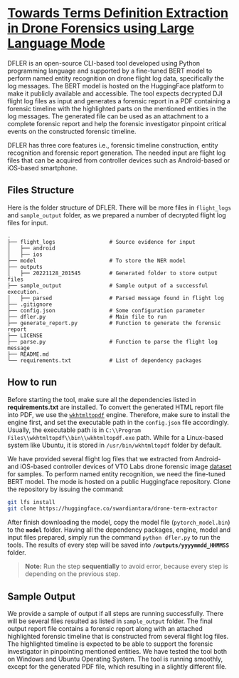 # [Towards Terms Definition Extraction in Drone Forensics using Large Language Mode](https://github.com/swardiantara/drone-definition)

DFLER is an open-source CLI-based tool developed using Python programming language and supported by a fine-tuned BERT model to perform named entity recognition on drone flight log data, specifically the log messages. The BERT model is hosted on the HuggingFace platform to make it publicly available and accessible. The tool expects decrypted DJI flight log files as input and generates a forensic report in a PDF containing a forensic timeline with the highlighted parts on the mentioned entities in the log messages. The generated file can be used as an attachment to a complete forensic report and help the forensic investigator pinpoint critical events on the constructed forensic timeline.

DFLER has three core features i.e., forensic timeline construction, entity recognition and forensic report generation. The needed input are flight log files that can be acquired from controller devices such as Android-based or iOS-based smartphone.

## Files Structure

Here is the folder structure of DFLER. There will be more files in `flight_logs` and `sample_output` folder, as we prepared a number of decrypted flight log files for input.

```
.
├── flight_logs                 # Source evidence for input
│   ├── android
│   ├── ios
├── model                       # To store the NER model
├── outputs
│   ├── 20221128_201545         # Generated folder to store output files
├── sample_output               # Sample output of a successful execution.
│   ├── parsed                  # Parsed message found in flight log
├── .gitignore
├── config.json                 # Some configuration parameter
├── dfler.py                    # Main file to run
├── generate_report.py          # Function to generate the forensic report
├── LICENSE
├── parse.py                    # Function to parse the flight log message
├── README.md
└── requirements.txt            # List of dependency packages
```

## How to run

Before starting the tool, make sure all the dependencies listed in **requirements.txt** are installed. To convert the generated HTML report file into PDF, we use the [`wkhtmltopdf`](https://wkhtmltopdf.org/downloads.html/) engine. Therefore, make sure to install the engine first, and set the executable path in the `config.json` file accordingly. Usually, the executable path is in `C:\\Program Files\\wkhtmltopdf\\bin\\wkhtmltopdf.exe` path. While for a Linux-based system like Ubuntu, it is stored in `/usr/bin/wkhtmltopdf` folder by default.

We have provided several flight log files that we extracted from Android- and iOS-based controller devices of VTO Labs drone forensic image [dataset](https://www.vtolabs.com/drone-forensics/) for samples. To perform named entity recognition, we need the fine-tuned BERT model. The mode is hosted on a public Huggingface repository. Clone the repository by issuing the command:

```bash
git lfs install
git clone https://huggingface.co/swardiantara/drone-term-extractor
```

After finish downloading the model, copy the model file (`pytorch_model.bin`) to the **`model`** folder.
Having all the dependency packages, engine, model and input files prepared, simply run the command `python dfler.py` to run the tools. The results of every step will be saved into **`/outputs/yyyymmdd_HHMMSS`** folder.

> **Note:** Run the step **sequentially** to avoid error, because every step is depending on the previous step.

## Sample Output

We provide a sample of output if all steps are running successfully. There will be several files resulted as listed in `sample_output` folder. The final output report file contains a forensic report along with an attached highlighted forensic timeline that is constructed from several flight log files. The highlighted timeline is expected to be able to support the forensic investigator in pinpointing mentioned entities.
We have tested the tool both on Windows and Ubuntu Operating System. The tool is running smoothly, except for the generated PDF file, which resulting in a slightly different file.

